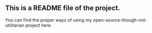 This is a README file of the project.
--------
You can find the proper ways of using my open-source-though-not-utilitarian project here.



